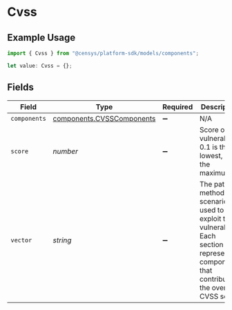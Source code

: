 # Cvss

## Example Usage

```typescript
import { Cvss } from "@censys/platform-sdk/models/components";

let value: Cvss = {};
```

## Fields

| Field                                                                                                                                          | Type                                                                                                                                           | Required                                                                                                                                       | Description                                                                                                                                    |
| ---------------------------------------------------------------------------------------------------------------------------------------------- | ---------------------------------------------------------------------------------------------------------------------------------------------- | ---------------------------------------------------------------------------------------------------------------------------------------------- | ---------------------------------------------------------------------------------------------------------------------------------------------- |
| `components`                                                                                                                                   | [components.CVSSComponents](../../models/components/cvsscomponents.md)                                                                         | :heavy_minus_sign:                                                                                                                             | N/A                                                                                                                                            |
| `score`                                                                                                                                        | *number*                                                                                                                                       | :heavy_minus_sign:                                                                                                                             | Score of the vulnerability; 0.1 is the lowest, 10 is the maximum                                                                               |
| `vector`                                                                                                                                       | *string*                                                                                                                                       | :heavy_minus_sign:                                                                                                                             | The path, method, or scenario used to exploit the vulnerability. Each section represents components that contribute to the overall CVSS score. |